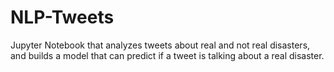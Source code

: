 # NLP-Tweets
Jupyter Notebook that analyzes tweets about real and not real disasters, and builds a model that can predict if a tweet is talking about a real disaster.
